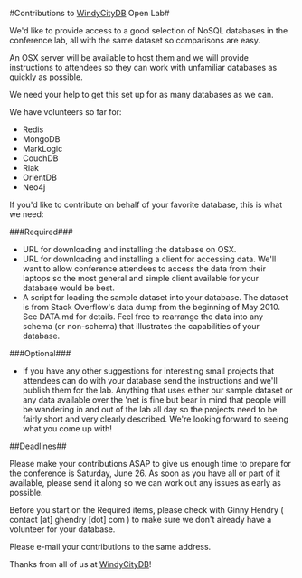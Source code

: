 #Contributions to [WindyCityDB](http://windycitydb.org) Open Lab#

We'd like to provide access to a good selection of NoSQL databases in the conference lab, all with the same dataset so comparisons are easy.  

An OSX server will be available to host them and we will provide instructions to attendees so they can work with unfamiliar databases as quickly as possible.

We need your help to get this set up for as many databases as we can.

We have volunteers so far for:

* Redis
* MongoDB
* MarkLogic
* CouchDB
* Riak
* OrientDB
* Neo4j

If you'd like to contribute on behalf of your favorite database, this is what we need:

###Required###

* URL for downloading and installing the database on OSX.
* URL for downloading and installing a client for accessing data.  We'll want to allow conference attendees to access the data from their laptops so the most general and simple client available for your database would be best.
* A script for loading the sample dataset into your database.  The dataset is from Stack Overflow's data dump from the beginning of May 2010.  See DATA.md for details.  Feel free to rearrange the data into any schema (or non-schema) that illustrates the capabilities of your database.

###Optional###

* If you have any other suggestions for interesting small projects that attendees can do with your database send the instructions and we'll publish them for the lab.  Anything that uses either our sample dataset or any data available over the 'net is fine but bear in mind that people will be wandering in and out of the lab all day so the projects need to be fairly short and very clearly described.  We're looking forward to seeing what you come up with!

##Deadlines##

Please make your contributions ASAP to give us enough time to prepare for the conference is Saturday, June 26.  As soon as you have all or part of it available, please send it along so we can work out any issues as early as possible.

Before you start on the Required items, please check with Ginny Hendry ( contact [at] ghendry [dot] com ) to make sure we don't already have a volunteer for your database.

Please e-mail your contributions to the same address.

Thanks from all of us at [WindyCityDB](http://windycitydb.org)!
